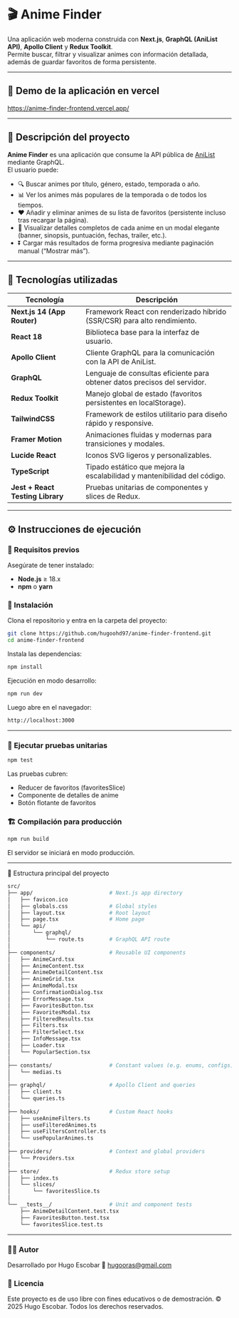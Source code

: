 # 🎬 Anime Finder

Una aplicación web moderna construida con **Next.js**, **GraphQL (AniList API)**, **Apollo Client** y **Redux Toolkit**.  
Permite buscar, filtrar y visualizar animes con información detallada, además de guardar favoritos de forma persistente.

---
## 🚀 Demo de la aplicación en vercel

https://anime-finder-frontend.vercel.app/

---

## 📖 Descripción del proyecto

**Anime Finder** es una aplicación que consume la API pública de [AniList](https://anilist.co/graphiql) mediante GraphQL.  
El usuario puede:

- 🔍 Buscar animes por título, género, estado, temporada o año.
- 📊 Ver los animes más populares de la temporada o de todos los tiempos.
- ❤️ Añadir y eliminar animes de su lista de favoritos (persistente incluso tras recargar la página).
- 🧭 Visualizar detalles completos de cada anime en un modal elegante (banner, sinopsis, puntuación, fechas, trailer, etc.).
- ⏬ Cargar más resultados de forma progresiva mediante paginación manual (“Mostrar más”).

---

## 🧠 Tecnologías utilizadas

| Tecnología | Descripción |
|-------------|--------------|
| **Next.js 14 (App Router)** | Framework React con renderizado híbrido (SSR/CSR) para alto rendimiento. |
| **React 18** | Biblioteca base para la interfaz de usuario. |
| **Apollo Client** | Cliente GraphQL para la comunicación con la API de AniList. |
| **GraphQL** | Lenguaje de consultas eficiente para obtener datos precisos del servidor. |
| **Redux Toolkit** | Manejo global de estado (favoritos persistentes en localStorage). |
| **TailwindCSS** | Framework de estilos utilitario para diseño rápido y responsive. |
| **Framer Motion** | Animaciones fluidas y modernas para transiciones y modales. |
| **Lucide React** | Iconos SVG ligeros y personalizables. |
| **TypeScript** | Tipado estático que mejora la escalabilidad y mantenibilidad del código. |
| **Jest + React Testing Library** | Pruebas unitarias de componentes y slices de Redux. |

---

## ⚙️ Instrucciones de ejecución

### 🔧 Requisitos previos

Asegúrate de tener instalado:
- **Node.js** ≥ 18.x
- **npm** o **yarn**

### 🚀 Instalación

Clona el repositorio y entra en la carpeta del proyecto:

```bash
git clone https://github.com/hugoohd97/anime-finder-frontend.git
cd anime-finder-frontend
```

Instala las dependencias:

```bash
npm install
```

Ejecución en modo desarrollo:

```bash
npm run dev
```

Luego abre en el navegador:

```bash
http://localhost:3000
```

---

### 🧪 Ejecutar pruebas unitarias

```bash
npm test
```

Las pruebas cubren:

- Reducer de favoritos (favoritesSlice)
- Componente de detalles de anime
- Botón flotante de favoritos

### 🏗️ Compilación para producción

```bash
npm run build
```
El servidor se iniciará en modo producción.

---
🧩 Estructura principal del proyecto
```bash
src/
├── app/                        # Next.js app directory
│   ├── favicon.ico
│   ├── globals.css             # Global styles
│   ├── layout.tsx              # Root layout
│   ├── page.tsx                # Home page
│   └── api/
│       └── graphql/
│           └── route.ts        # GraphQL API route
│
├── components/                 # Reusable UI components
│   ├── AnimeCard.tsx
│   ├── AnimeContent.tsx
│   ├── AnimeDetailContent.tsx
│   ├── AnimeGrid.tsx
│   ├── AnimeModal.tsx
│   ├── ConfirmationDialog.tsx
│   ├── ErrorMessage.tsx
│   ├── FavoritesButton.tsx
│   ├── FavoritesModal.tsx
│   ├── FilteredResults.tsx
│   ├── Filters.tsx
│   ├── FilterSelect.tsx
│   ├── InfoMessage.tsx
│   ├── Loader.tsx
│   └── PopularSection.tsx
│
├── constants/                  # Constant values (e.g. enums, configs)
│   └── medias.ts
│
├── graphql/                    # Apollo Client and queries
│   ├── client.ts
│   └── queries.ts
│
├── hooks/                      # Custom React hooks
│   ├── useAnimeFilters.ts
│   ├── useFilteredAnimes.ts
│   ├── useFiltersController.ts
│   └── usePopularAnimes.ts
│
├── providers/                  # Context and global providers
│   └── Providers.tsx
│
├── store/                      # Redux store setup
│   ├── index.ts
│   └── slices/
│       └── favoritesSlice.ts
│
└── __tests__/                  # Unit and component tests
    ├── AnimeDetailContent.test.tsx
    ├── FavoritesButton.test.tsx
    └── favoritesSlice.test.ts
```

---

### 👨‍💻 Autor

Desarrollado por Hugo Escobar
📧 hugooras@gmail.com

### 🪪 Licencia

Este proyecto es de uso libre con fines educativos o de demostración.
© 2025 Hugo Escobar. Todos los derechos reservados.